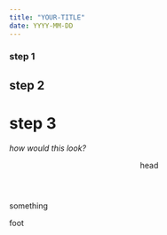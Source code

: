 ```yaml
---
title: "YOUR-TITLE"
date: YYYY-MM-DD
---
```

### step 1
## step 2
# step 3
_how would this look?_

<header>
  head
</header>

something

<footer>  
  foot
</footer>
